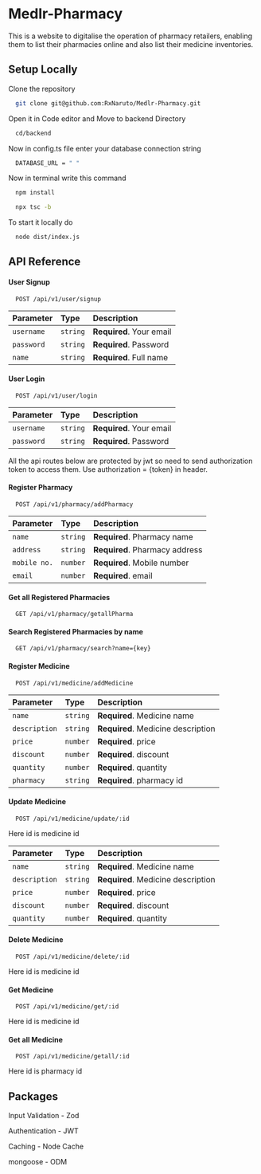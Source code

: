 
# Medlr-Pharmacy

This is a website to digitalise the operation of pharmacy retailers, enabling them to list their pharmacies online and also list their medicine inventories. 


## Setup Locally

Clone the repository

```bash
  git clone git@github.com:RxNaruto/Medlr-Pharmacy.git
```
Open it in Code editor and Move to backend Directory
```bash
  cd/backend
```
Now in config.ts file enter your database connection string 
```bash
  DATABASE_URL = " "
```
Now in terminal write this command
```bash
  npm install
```
```bash
  npx tsc -b
```
To start it locally do
```bash
  node dist/index.js
```

## API Reference

#### User Signup

```http
  POST /api/v1/user/signup
```

| Parameter | Type     | Description                |
| :-------- | :------- | :------------------------- |
| `username` | `string` | **Required**. Your email |
| `password` | `string` | **Required**. Password |
| `name` | `string` | **Required**. Full name |

#### User Login

```http
  POST /api/v1/user/login
```

| Parameter | Type     | Description                |
| :-------- | :------- | :------------------------- |
| `username` | `string` | **Required**. Your email |
| `password` | `string` | **Required**. Password |

All the api routes below are protected by jwt so need to send authorization token to access them.
Use authorization = {token} in header.

#### Register Pharmacy

```http
  POST /api/v1/pharmacy/addPharmacy
```

| Parameter | Type     | Description                |
| :-------- | :------- | :------------------------- |
| `name` | `string` | **Required**. Pharmacy name |
| `address` | `string` | **Required**. Pharmacy address |
| `mobile no.` | `number` | **Required**. Mobile number |
| `email` | `number` | **Required**. email |

#### Get all Registered Pharmacies

```http
  GET /api/v1/pharmacy/getallPharma
```
#### Search Registered Pharmacies by name

```http
  GET /api/v1/pharmacy/search?name={key}
```

#### Register Medicine

```http
  POST /api/v1/medicine/addMedicine
```

| Parameter | Type     | Description                |
| :-------- | :------- | :------------------------- |
| `name` | `string` | **Required**. Medicine name |
| `description` | `string` | **Required**. Medicine description |
| `price` | `number` | **Required**. price |
| `discount` | `number` | **Required**. discount |
| `quantity` | `number` | **Required**. quantity |
| `pharmacy` | `string` | **Required**. pharmacy id |

#### Update Medicine

```http
  POST /api/v1/medicine/update/:id
```
Here id is medicine id

| Parameter | Type     | Description                |
| :-------- | :------- | :------------------------- |
| `name` | `string` | **Required**. Medicine name |
| `description` | `string` | **Required**. Medicine description |
| `price` | `number` | **Required**. price |
| `discount` | `number` | **Required**. discount |
| `quantity` | `number` | **Required**. quantity |

#### Delete Medicine

```http
  POST /api/v1/medicine/delete/:id
```
Here id is medicine id

#### Get Medicine

```http
  POST /api/v1/medicine/get/:id
```
Here id is medicine id

#### Get all Medicine

```http
  POST /api/v1/medicine/getall/:id
```
Here id is pharmacy id





## Packages

Input Validation - Zod 

Authentication - JWT

Caching - Node Cache

mongoose - ODM

